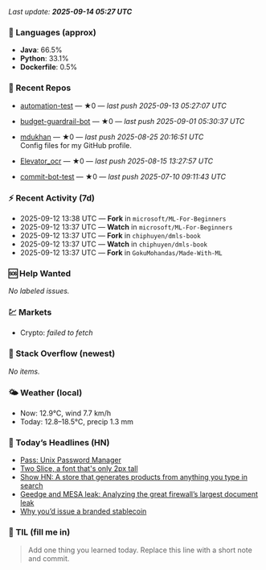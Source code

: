 

<!-- DAILY-SECTION:START -->
_Last update: **2025-09-14 05:27 UTC**_


### 🧪 Languages (approx)
- **Java**: 66.5%
- **Python**: 33.1%
- **Dockerfile**: 0.5%

### 🔧 Recent Repos
- [automation-test](https://github.com/mdukhan/automation-test) — ★0 — _last push 2025-09-13 05:27:07 UTC_  
  
- [budget-guardrail-bot](https://github.com/mdukhan/budget-guardrail-bot) — ★0 — _last push 2025-09-01 05:30:37 UTC_  
  
- [mdukhan](https://github.com/mdukhan/mdukhan) — ★0 — _last push 2025-08-25 20:16:51 UTC_  
  Config files for my GitHub profile.
- [Elevator_ocr](https://github.com/mdukhan/Elevator_ocr) — ★0 — _last push 2025-08-15 13:27:57 UTC_  
  
- [commit-bot-test](https://github.com/mdukhan/commit-bot-test) — ★0 — _last push 2025-07-10 09:11:43 UTC_  
  

### ⚡ Recent Activity (7d)
- 2025-09-12 13:38 UTC — **Fork** in `microsoft/ML-For-Beginners`
- 2025-09-12 13:37 UTC — **Watch** in `microsoft/ML-For-Beginners`
- 2025-09-12 13:37 UTC — **Fork** in `chiphuyen/dmls-book`
- 2025-09-12 13:37 UTC — **Watch** in `chiphuyen/dmls-book`
- 2025-09-12 13:37 UTC — **Fork** in `GokuMohandas/Made-With-ML`

### 🆘 Help Wanted
_No labeled issues._

### 💹 Markets
- Crypto: _failed to fetch_

### 🧩 Stack Overflow (newest)
_No items._

### 🌤️ Weather (local)
- Now: 12.9°C, wind 7.7 km/h
- Today: 12.8–18.5°C, precip 1.3 mm

### 📰 Today’s Headlines (HN)
- [Pass: Unix Password Manager](https://www.tuni.fi/en/news/myocardial-infarction-may-be-infectious-disease)
- [Two Slice, a font that&#x27;s only 2px tall](https://www.passwordstore.org/)
- [Show HN: A store that generates products from anything you type in search](https://joefatula.com/twoslice.html)
- [Geedge and MESA leak: Analyzing the great firewall’s largest document leak](https://anycrap.shop/)
- [Why you’d issue a branded stablecoin](https://gfw.report/blog/geedge_and_mesa_leak/en/)

### 🧠 TIL (fill me in)
> Add one thing you learned today. Replace this line with a short note and commit.

<!-- DAILY-SECTION:END -->
